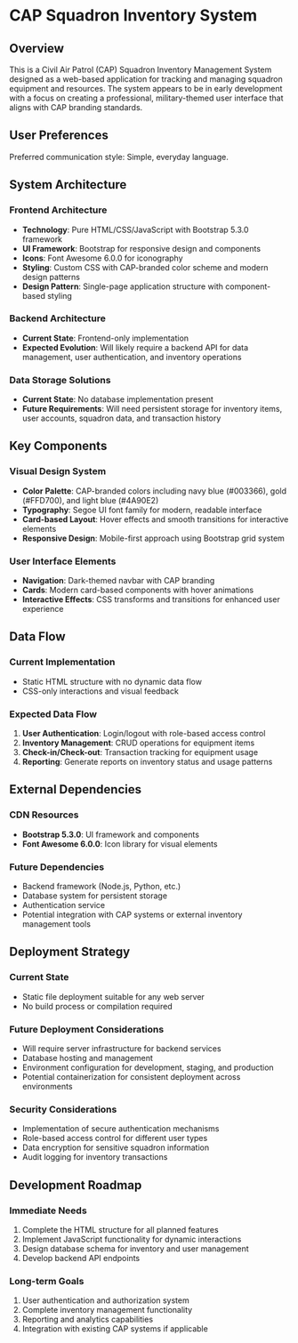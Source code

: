 # CAP Squadron Inventory System

## Overview

This is a Civil Air Patrol (CAP) Squadron Inventory Management System designed as a web-based application for tracking and managing squadron equipment and resources. The system appears to be in early development with a focus on creating a professional, military-themed user interface that aligns with CAP branding standards.

## User Preferences

Preferred communication style: Simple, everyday language.

## System Architecture

### Frontend Architecture
- **Technology**: Pure HTML/CSS/JavaScript with Bootstrap 5.3.0 framework
- **UI Framework**: Bootstrap for responsive design and components
- **Icons**: Font Awesome 6.0.0 for iconography
- **Styling**: Custom CSS with CAP-branded color scheme and modern design patterns
- **Design Pattern**: Single-page application structure with component-based styling

### Backend Architecture
- **Current State**: Frontend-only implementation
- **Expected Evolution**: Will likely require a backend API for data management, user authentication, and inventory operations

### Data Storage Solutions
- **Current State**: No database implementation present
- **Future Requirements**: Will need persistent storage for inventory items, user accounts, squadron data, and transaction history

## Key Components

### Visual Design System
- **Color Palette**: CAP-branded colors including navy blue (#003366), gold (#FFD700), and light blue (#4A90E2)
- **Typography**: Segoe UI font family for modern, readable interface
- **Card-based Layout**: Hover effects and smooth transitions for interactive elements
- **Responsive Design**: Mobile-first approach using Bootstrap grid system

### User Interface Elements
- **Navigation**: Dark-themed navbar with CAP branding
- **Cards**: Modern card-based components with hover animations
- **Interactive Effects**: CSS transforms and transitions for enhanced user experience

## Data Flow

### Current Implementation
- Static HTML structure with no dynamic data flow
- CSS-only interactions and visual feedback

### Expected Data Flow
1. **User Authentication**: Login/logout with role-based access control
2. **Inventory Management**: CRUD operations for equipment items
3. **Check-in/Check-out**: Transaction tracking for equipment usage
4. **Reporting**: Generate reports on inventory status and usage patterns

## External Dependencies

### CDN Resources
- **Bootstrap 5.3.0**: UI framework and components
- **Font Awesome 6.0.0**: Icon library for visual elements

### Future Dependencies
- Backend framework (Node.js, Python, etc.)
- Database system for persistent storage
- Authentication service
- Potential integration with CAP systems or external inventory management tools

## Deployment Strategy

### Current State
- Static file deployment suitable for any web server
- No build process or compilation required

### Future Deployment Considerations
- Will require server infrastructure for backend services
- Database hosting and management
- Environment configuration for development, staging, and production
- Potential containerization for consistent deployment across environments

### Security Considerations
- Implementation of secure authentication mechanisms
- Role-based access control for different user types
- Data encryption for sensitive squadron information
- Audit logging for inventory transactions

## Development Roadmap

### Immediate Needs
1. Complete the HTML structure for all planned features
2. Implement JavaScript functionality for dynamic interactions
3. Design database schema for inventory and user management
4. Develop backend API endpoints

### Long-term Goals
1. User authentication and authorization system
2. Complete inventory management functionality
3. Reporting and analytics capabilities
4. Integration with existing CAP systems if applicable